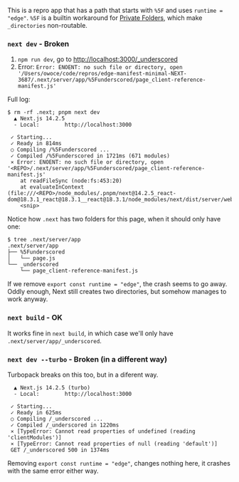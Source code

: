 This is a repro app that has a path that starts with `%5F` and uses `runtime = "edge"`. `%5F` is a builtin workaround for [Private Folders](https://nextjs.org/docs/app/building-your-application/routing/colocation#private-folders), which make `_directories` non-routable.

### `next dev` - Broken

1. `npm run dev`, go to [http://localhost:3000/\_underscored](http://localhost:3000/_underscored)
2. Error: `Error: ENOENT: no such file or directory, open '/Users/owoce/code/repros/edge-manifest-minimal-NEXT-3687/.next/server/app/%5Funderscored/page_client-reference-manifest.js'`

Full log:

```
$ rm -rf .next; pnpm next dev
  ▲ Next.js 14.2.5
  - Local:        http://localhost:3000

 ✓ Starting...
 ✓ Ready in 814ms
 ○ Compiling /%5Funderscored ...
 ✓ Compiled /%5Funderscored in 1721ms (671 modules)
 ⨯ Error: ENOENT: no such file or directory, open '<REPO>/.next/server/app/%5Funderscored/page_client-reference-manifest.js'
    at readFileSync (node:fs:453:20)
    at evaluateInContext (file:///<REPO>/node_modules/.pnpm/next@14.2.5_react-dom@18.3.1_react@18.3.1__react@18.3.1/node_modules/next/dist/server/web/sandbox/context.js:401:50)
    <snip>
```

Notice how `.next` has two folders for this page, when it should only have one:

```console
$ tree .next/server/app
.next/server/app
├── %5Funderscored
│   └── page.js
└── _underscored
    └── page_client-reference-manifest.js
```

If we remove `export const runtime = "edge"`, the crash seems to go away. Oddly enough, Next still creates two directories, but somehow manages to work anyway.

### `next build` - OK

It works fine in `next build`, in which case we'll only have `.next/server/app/_underscored`.

### `next dev --turbo` - Broken (in a different way)

Turbopack breaks on this too, but in a diferent way.

```
  ▲ Next.js 14.2.5 (turbo)
  - Local:        http://localhost:3000

 ✓ Starting...
 ✓ Ready in 625ms
 ○ Compiling /_underscored ...
 ✓ Compiled /_underscored in 1220ms
 ⨯ [TypeError: Cannot read properties of undefined (reading 'clientModules')]
 ⨯ [TypeError: Cannot read properties of null (reading 'default')]
 GET /_underscored 500 in 1374ms
```

Removing `export const runtime = "edge"`, changes nothing here, it crashes with the same error either way.
